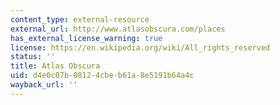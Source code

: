 ```yaml
---
content_type: external-resource
external_url: http://www.atlasobscura.com/places
has_external_license_warning: true
license: https://en.wikipedia.org/wiki/All_rights_reserved
status: ''
title: Atlas Obscura
uid: d4e0c07b-0812-4cbe-b61a-8e5191b64a4c
wayback_url: ''
---
```

